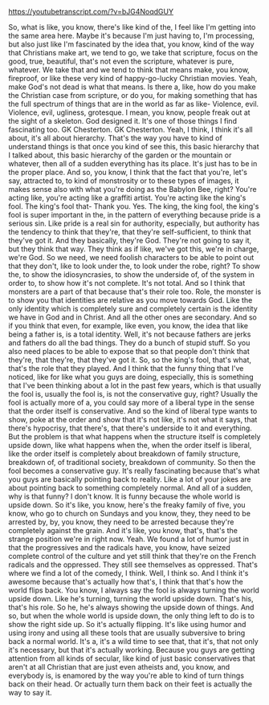 https://youtubetranscript.com/?v=bJG4NoqdGUY

 So, what is like, you know, there's like kind of the, I feel like I'm getting into the same area here. Maybe it's because I'm just having to, I'm processing, but also just like I'm fascinated by the idea that, you know, kind of the way that Christians make art, we tend to go, we take that scripture, focus on the good, true, beautiful, that's not even the scripture, whatever is pure, whatever. We take that and we tend to think that means make, you know, fireproof, or like these very kind of happy-go-lucky Christian movies. Yeah, make God's not dead is what that means. Is there a, like, how do you make the Christian case from scripture, or do you, for making something that has the full spectrum of things that are in the world as far as like- Violence, evil. Violence, evil, ugliness, grotesque. I mean, you know, people freak out at the sight of a skeleton. God designed it. It's one of those things I find fascinating too. GK Chesterton. GK Chesterton. Yeah, I think, I think it's all about, it's all about hierarchy. That's the way you have to kind of understand things is that once you kind of see this, this basic hierarchy that I talked about, this basic hierarchy of the garden or the mountain or whatever, then all of a sudden everything has its place. It's just has to be in the proper place. And so, you know, I think that the fact that you're, let's say, attracted to, to kind of monstrosity or to these types of images, it makes sense also with what you're doing as the Babylon Bee, right? You're acting like, you're acting like a graffiti artist. You're acting like the king's fool. The king's fool that- Thank you. Yes. The king, the king fool, the king's fool is super important in the, in the pattern of everything because pride is a serious sin. Like pride is a real sin for authority, especially, but authority has the tendency to think that they're, that they're self-sufficient, to think that they've got it. And they basically, they're God. They're not going to say it, but they think that way. They think as if like, we've got this, we're in charge, we're God. So we need, we need foolish characters to be able to point out that they don't, like to look under the, to look under the robe, right? To show the, to show the idiosyncrasies, to show the underside of, of the system in order to, to show how it's not complete. It's not total. And so I think that monsters are a part of that because that's their role too. Role, the monster is to show you that identities are relative as you move towards God. Like the only identity which is completely sure and completely certain is the identity we have in God and in Christ. And all the other ones are secondary. And so if you think that even, for example, like even, you know, the idea that like being a father is, is a total identity. Well, it's not because fathers are jerks and fathers do all the bad things. They do a bunch of stupid stuff. So you also need places to be able to expose that so that people don't think that they're, that they're, that they've got it. So, so the king's fool, that's what, that's the role that they played. And I think that the funny thing that I've noticed, like for like what you guys are doing, especially, this is something that I've been thinking about a lot in the past few years, which is that usually the fool is, usually the fool is, is not the conservative guy, right? Usually the fool is actually more of a, you could say more of a liberal type in the sense that the order itself is conservative. And so the kind of liberal type wants to show, poke at the order and show that it's not like, it's not what it says, that there's hypocrisy, that there's, that there's underside to it and everything. But the problem is that what happens when the structure itself is completely upside down, like what happens when the, when the order itself is liberal, like the order itself is completely about breakdown of family structure, breakdown of, of traditional society, breakdown of community. So then the fool becomes a conservative guy. It's really fascinating because that's what you guys are basically pointing back to reality. Like a lot of your jokes are about pointing back to something completely normal. And all of a sudden, why is that funny? I don't know. It is funny because the whole world is upside down. So it's like, you know, here's the freaky family of five, you know, who go to church on Sundays and you know, they, they need to be arrested by, by, you know, they need to be arrested because they're completely against the grain. And it's like, you know, that's, that's the strange position we're in right now. Yeah. We found a lot of humor just in that the progressives and the radicals have, you know, have seized complete control of the culture and yet still think that they're on the French radicals and the oppressed. They still see themselves as oppressed. That's where we find a lot of the comedy, I think. Well, I think so. And I think it's awesome because that's actually how that's, I think that that's how the world flips back. You know, I always say the fool is always turning the world upside down. Like he's turning, turning the world upside down. That's his, that's his role. So he, he's always showing the upside down of things. And so, but when the whole world is upside down, the only thing left to do is to show the right side up. So it's actually flipping. It's like using humor and using irony and using all these tools that are usually subversive to bring back a normal world. It's a, it's a wild time to see that, that it's, that not only it's necessary, but that it's actually working. Because you guys are getting attention from all kinds of secular, like kind of just basic conservatives that aren't at all Christian that are just even atheists and, you know, and everybody is, is enamored by the way you're able to kind of turn things back on their head. Or actually turn them back on their feet is actually the way to say it.